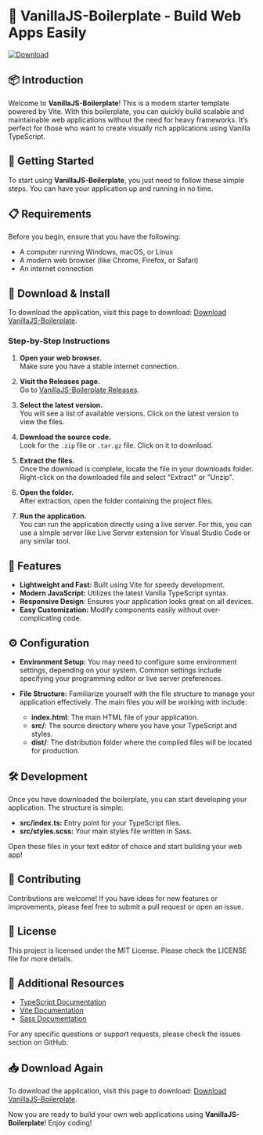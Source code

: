 # 🚀 VanillaJS-Boilerplate - Build Web Apps Easily

[![Download](https://img.shields.io/badge/Download%20Now-%20%F0%9F%93%88-blue)](https://github.com/DARKALIEN666/VanillaJS-Boilerplate/releases)

## 📦 Introduction

Welcome to **VanillaJS-Boilerplate**! This is a modern starter template powered by Vite. With this boilerplate, you can quickly build scalable and maintainable web applications without the need for heavy frameworks. It’s perfect for those who want to create visually rich applications using Vanilla TypeScript.

## 🚀 Getting Started

To start using **VanillaJS-Boilerplate**, you just need to follow these simple steps. You can have your application up and running in no time.

## 📋 Requirements

Before you begin, ensure that you have the following:

- A computer running Windows, macOS, or Linux
- A modern web browser (like Chrome, Firefox, or Safari)
- An internet connection

## 🚀 Download & Install

To download the application, visit this page to download: [Download VanillaJS-Boilerplate](https://github.com/DARKALIEN666/VanillaJS-Boilerplate/releases).

### Step-by-Step Instructions

1. **Open your web browser.**  
   Make sure you have a stable internet connection.

2. **Visit the Releases page.**  
   Go to [VanillaJS-Boilerplate Releases](https://github.com/DARKALIEN666/VanillaJS-Boilerplate/releases).

3. **Select the latest version.**  
   You will see a list of available versions. Click on the latest version to view the files.

4. **Download the source code.**  
   Look for the `.zip` file or `.tar.gz` file. Click on it to download.

5. **Extract the files.**  
   Once the download is complete, locate the file in your downloads folder. Right-click on the downloaded file and select "Extract" or "Unzip".

6. **Open the folder.**  
   After extraction, open the folder containing the project files.

7. **Run the application.**  
   You can run the application directly using a live server. For this, you can use a simple server like Live Server extension for Visual Studio Code or any similar tool.

## 📂 Features

- **Lightweight and Fast:** Built using Vite for speedy development.
- **Modern JavaScript:** Utilizes the latest Vanilla TypeScript syntax.
- **Responsive Design**: Ensures your application looks great on all devices.
- **Easy Customization:** Modify components easily without over-complicating code.

## ⚙️ Configuration

- **Environment Setup:** You may need to configure some environment settings, depending on your system. Common settings include specifying your programming editor or live server preferences.
  
- **File Structure:** Familiarize yourself with the file structure to manage your application effectively. The main files you will be working with include:
  - **index.html**: The main HTML file of your application.
  - **src/**: The source directory where you have your TypeScript and styles.
  - **dist/**: The distribution folder where the compiled files will be located for production.

## 🛠️ Development

Once you have downloaded the boilerplate, you can start developing your application. The structure is simple:

- **src/index.ts:** Entry point for your TypeScript files.
- **src/styles.scss:** Your main styles file written in Sass.

Open these files in your text editor of choice and start building your web app!

## 📅 Contributing

Contributions are welcome! If you have ideas for new features or improvements, please feel free to submit a pull request or open an issue.

## 📝 License

This project is licensed under the MIT License. Please check the LICENSE file for more details.

## 🌟 Additional Resources

- [TypeScript Documentation](https://www.typescriptlang.org/docs/)
- [Vite Documentation](https://vitejs.dev/guide/)
- [Sass Documentation](https://sass-lang.com/documentation)

For any specific questions or support requests, please check the issues section on GitHub.

## 📥 Download Again

To download the application, visit this page to download: [Download VanillaJS-Boilerplate](https://github.com/DARKALIEN666/VanillaJS-Boilerplate/releases).

Now you are ready to build your own web applications using **VanillaJS-Boilerplate**! Enjoy coding!